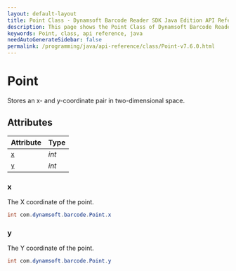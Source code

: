 ```yaml
---
layout: default-layout
title: Point Class - Dynamsoft Barcode Reader SDK Java Edition API Reference
description: This page shows the Point Class of Dynamsoft Barcode Reader SDK Java Edition API Reference.
keywords: Point, class, api reference, java
needAutoGenerateSidebar: false
permalink: /programming/java/api-reference/class/Point-v7.6.0.html
---
```



# Point
Stores an x- and y-coordinate pair in two-dimensional space.


## Attributes
  
| Attribute | Type | 
|---------- | ---- | 
| [`x`](#x) | *int* |
| [`y`](#y) | *int* |


### x
The X coordinate of the point.
```java
int com.dynamsoft.barcode.Point.x
```


### y
The Y coordinate of the point.
```java
int com.dynamsoft.barcode.Point.y
```
